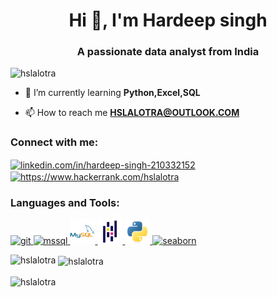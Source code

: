 <h1 align="center">Hi 👋, I'm Hardeep singh</h1>
<h3 align="center">A passionate data analyst from India</h3>

<p align="left"> <img src="https://komarev.com/ghpvc/?username=hslalotra&label=Profile%20views&color=0e75b6&style=flat" alt="hslalotra" /> </p>

- 🌱 I’m currently learning **Python,Excel,SQL**

- 📫 How to reach me **HSLALOTRA@OUTLOOK.COM**

<h3 align="left">Connect with me:</h3>
<p align="left">
<a href="https://linkedin.com/in/linkedin.com/in/hardeep-singh-210332152" target="blank"><img align="center" src="https://raw.githubusercontent.com/rahuldkjain/github-profile-readme-generator/master/src/images/icons/Social/linked-in-alt.svg" alt="linkedin.com/in/hardeep-singh-210332152" height="30" width="40" /></a>
<a href="https://www.hackerrank.com/https://www.hackerrank.com/hslalotra" target="blank"><img align="center" src="https://raw.githubusercontent.com/rahuldkjain/github-profile-readme-generator/master/src/images/icons/Social/hackerrank.svg" alt="https://www.hackerrank.com/hslalotra" height="30" width="40" /></a>
</p>

<h3 align="left">Languages and Tools:</h3>
<p align="left"> <a href="https://git-scm.com/" target="_blank" rel="noreferrer"> <img src="https://www.vectorlogo.zone/logos/git-scm/git-scm-icon.svg" alt="git" width="40" height="40"/> </a> <a href="https://www.microsoft.com/en-us/sql-server" target="_blank" rel="noreferrer"> <img src="https://www.svgrepo.com/show/303229/microsoft-sql-server-logo.svg" alt="mssql" width="40" height="40"/> </a> <a href="https://www.mysql.com/" target="_blank" rel="noreferrer"> <img src="https://raw.githubusercontent.com/devicons/devicon/master/icons/mysql/mysql-original-wordmark.svg" alt="mysql" width="40" height="40"/> </a> <a href="https://pandas.pydata.org/" target="_blank" rel="noreferrer"> <img src="https://raw.githubusercontent.com/devicons/devicon/2ae2a900d2f041da66e950e4d48052658d850630/icons/pandas/pandas-original.svg" alt="pandas" width="40" height="40"/> </a> <a href="https://www.python.org" target="_blank" rel="noreferrer"> <img src="https://raw.githubusercontent.com/devicons/devicon/master/icons/python/python-original.svg" alt="python" width="40" height="40"/> </a> <a href="https://seaborn.pydata.org/" target="_blank" rel="noreferrer"> <img src="https://seaborn.pydata.org/_images/logo-mark-lightbg.svg" alt="seaborn" width="40" height="40"/> </a> </p>

<p><img align="left" src="https://github-readme-stats.vercel.app/api/top-langs?username=hslalotra&show_icons=true&locale=en&layout=compact" alt="hslalotra" /></p>

<p>&nbsp;<img align="center" src="https://github-readme-stats.vercel.app/api?username=hslalotra&show_icons=true&locale=en" alt="hslalotra" /></p>

<p><img align="center" src="https://github-readme-streak-stats.herokuapp.com/?user=hslalotra&" alt="hslalotra" /></p>
